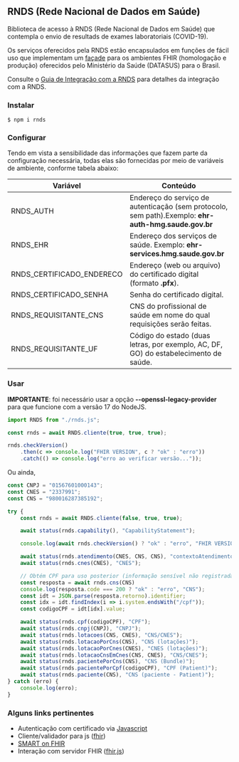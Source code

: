 ## RNDS (Rede Nacional de Dados em Saúde)

Biblioteca de acesso à RNDS (Rede Nacional de Dados em Saúde) que contempla o envio de resultads de exames laboratoriais (COVID-19).

Os serviços oferecidos pela RNDS estão encapsulados em funções de fácil uso que implementam um [façade](https://en.wikipedia.org/wiki/Facade_pattern) para os ambientes FHIR (homologação e produção) oferecidos pelo
Ministério da Saúde (DATASUS) para o Brasil.

Consulte o [Guia de Integração com a RNDS](https://rnds-guia.saude.gov.br/) para detalhes da integração com a RNDS.

### Instalar

```shell
$ npm i rnds
```

### Configurar

Tendo em vista a sensibilidade das informações que fazem parte da configuração
necessária, todas elas são fornecidas por meio de variáveis de ambiente, conforme tabela abaixo:

| Variável                  | Conteúdo                                                                                             |
| ------------------------- | ---------------------------------------------------------------------------------------------------- |
| RNDS_AUTH                 | Endereço do serviço de autenticação (sem protocolo, sem path).Exemplo: **ehr-auth-hmg.saude.gov.br** |
| RNDS_EHR                  | Endereço dos serviços de saúde. Exemplo: **ehr-services.hmg.saude.gov.br**                           |
| RNDS_CERTIFICADO_ENDERECO | Endereço (web ou arquivo) do certificado digital (formato **.pfx**).                                 |
| RNDS_CERTIFICADO_SENHA    | Senha do certificado digital.                                                                        |
| RNDS_REQUISITANTE_CNS     | CNS do profissional de saúde em nome do qual requisições serão feitas.                               |
| RNDS_REQUISITANTE_UF      | Código do estado (duas letras, por exemplo, AC, DF, GO) do estabelecimento de saúde.                 |

### Usar

**IMPORTANTE**: foi necessário usar a opção **--openssl-legacy-provider** para que 
funcione com a versão 17 do NodeJS.

```js
import RNDS from "./rnds.js";

const rnds = await RNDS.cliente(true, true, true);

rnds.checkVersion()
    .then(c => console.log("FHIR VERSION", c ? "ok" : "erro"))
    .catch(() => console.log("erro ao verificar versão..."));
```

Ou ainda, 

```javascript
const CNPJ = "01567601000143";
const CNES = "2337991";
const CNS = "980016287385192";

try {
    const rnds = await RNDS.cliente(false, true, true);

    await status(rnds.capability(), "CapabilityStatement");

    console.log(await rnds.checkVersion() ? "ok" : "erro", "FHIR VERSION");

    await status(rnds.atendimento(CNES, CNS, CNS), "contextoAtendimento");
    await status(rnds.cnes(CNES), "CNES");

    // Obtém CPF para uso posterior (informação sensível não registrada)
    const resposta = await rnds.cns(CNS)
    console.log(resposta.code === 200 ? "ok" : "erro", "CNS");
    const idt = JSON.parse(resposta.retorno).identifier;
    const idx = idt.findIndex(i => i.system.endsWith("/cpf"));
    const codigoCPF = idt[idx].value;

    await status(rnds.cpf(codigoCPF), "CPF");
    await status(rnds.cnpj(CNPJ), "CNPJ");
    await status(rnds.lotacoes(CNS, CNES), "CNS/CNES");
    await status(rnds.lotacaoPorCns(CNS), "CNS (lotações)");
    await status(rnds.lotacaoPorCnes(CNES), "CNES (lotações)");
    await status(rnds.lotacaoCnsEmCnes(CNS, CNES), "CNS/CNES");
    await status(rnds.pacientePorCns(CNS), "CNS (Bundle)");
    await status(rnds.pacientePorCpf(codigoCPF), "CPF (Patient)");
    await status(rnds.paciente(CNS), "CNS (paciente - Patient)");
} catch (erro) {
    console.log(erro);
}
```

### Alguns links pertinentes

- Autenticação com certificado via [Javascript](https://medium.com/@sevcsik/authentication-using-https-client-certificates-3c9d270e8326)
- Cliente/validador para js ([fhir](https://www.npmjs.com/package/fhir))
- [SMART on FHIR](http://docs.smarthealthit.org/client-js/)
- Interação com servidor FHIR ([fhir.js](https://github.com/FHIR/fhir.js))
